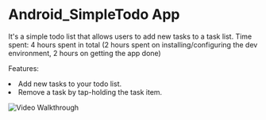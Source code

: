 Android_SimpleTodo App
==================
It's a simple todo list that allows users to add new tasks to a task list. 
Time spent: 4 hours spent in total (2 hours spent on installing/configuring the dev environment, 2 hours on getting the app done)

Features:
<li> Add new tasks to your todo list. </li>
<li> Remove a task by tap-holding the task item.</li>
<p>
<img src="/kellyxu2014/Android_SimpleTodo/gif_SimpleTodoList.gif" alt="Video Walkthrough" style="max-width:100%;">
</p>
<br/>
